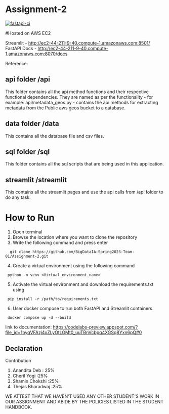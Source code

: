 # Assignment-2

[![fastapi-ci](https://github.com/BigDataIA-Spring2023-Team-01/Assignment-2/actions/workflows/fastapi.yml/badge.svg)](https://github.com/BigDataIA-Spring2023-Team-01/Assignment-2/actions/workflows/fastapi.yml)

#Hosted on AWS EC2

Streamlit - http://ec2-44-211-9-40.compute-1.amazonaws.com:8501/
FastAPI Docs - http://ec2-44-211-9-40.compute-1.amazonaws.com:8070/docs

Reference:

## api folder /api
This folder contains all the api method functions and their respective functional dependencies. They are named as per the functionality - for example: api/metadata_geos.py - contains the api methods for extracting metadata from the Public aws geos bucket to a database.

## data folder /data
This contains all the database file and csv files.

## sql folder /sql
This folder contains all the sql scripts that are being used in this application.

## streamlit /streamlit
This contains all the streamlit pages and use the api calls from /api folder to do any task.

# How to Run
1. Open terminal
2. Browse the location where you want to clone the repository
3. Write the following command and press enter 
````
  git clone https://github.com/BigDataIA-Spring2023-Team-01/Assignment-2.git
 ````
 4. Create a virtual environment using the following command
 ````
  python -m venv <Virtual_environment_name>
 ````
 5. Activate the virtual environment and download the requirements.txt using
 ````
  pip install -r /path/to/requirements.txt
 ````
6. User docker compose to run both FastAPI and Streamlit containers.
 ````
  docker compose up -d --build
 ````
 link to documentation: https://codelabs-preview.appspot.com/?file_id=1byqVFAzj4xZLyOtLGMt0_uuTBnVcbpq4XGSq8Yxn6pQ#0
 ## Declaration 
 Contribution 
 
 1. Anandita Deb : 25%
 2. Cheril Yogi :25%
 3. Shamin Chokshi :25%
 4. Thejas Bharadwaj :25%
 
 WE ATTEST THAT WE HAVEN'T USED ANY OTHER STUDENT'S WORK IN OUR ASSIGNMENT AND ABIDE BY THE POLICIES LISTED IN THE STUDENT HANDBOOK.

